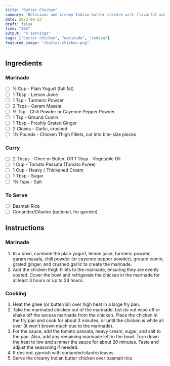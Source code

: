 ```yaml
---
title: "Butter Chicken"
summary: "Delicious and creamy Indian butter chicken with flavorful marinade and rich tomato cream sauce."
date: 2023-08-23
draft: false
time: "30m"
output: "4 servings"
tags: ["butter chicken", "marinade", "indian"]
featured_image: "/butter-chicken.png"
---
```


## Ingredients

### Marinade

- [ ] ½ Cup - Plain Yogurt (full fat)
- [ ] 1 Tbsp - Lemon Juice
- [ ] 1 Tsp - Turmeric Powder
- [ ] 2 Tsps - Garam Masala
- [ ] ½ Tsp - Chili Powder or Cayenne Pepper Powder
- [ ] 1 Tsp - Ground Cumin
- [ ] 1 Tbsp - Freshly Grated Ginger
- [ ] 2 Cloves - Garlic, crushed
- [ ] 1½ Pounds - Chicken Thigh Fillets, cut into bite-size pieces

### Curry

- [ ] 2 Tbsps - Ghee or Butter, OR 1 Tbsp - Vegetable Oil
- [ ] 1 Cup - Tomato Passata (Tomato Puree)
- [ ] 1 Cup - Heavy / Thickened Cream
- [ ] 1 Tbsp - Sugar
- [ ] 1¼ Tsps - Salt

### To Serve

- [ ] Basmati Rice
- [ ] Coriander/Cilantro (optional, for garnish)

## Instructions

### Marinade

1. In a bowl, combine the plain yogurt, lemon juice, turmeric powder, garam masala, chili powder (or cayenne pepper powder), ground cumin, grated ginger, and crushed garlic to create the marinade.
2. Add the chicken thigh fillets to the marinade, ensuring they are evenly coated. Cover the bowl and refrigerate the chicken in the marinade for at least 3 hours or up to 24 hours.

### Cooking

1. Heat the ghee (or butter/oil) over high heat in a large fry pan.
2. Take the marinated chicken out of the marinade, but do not wipe off or shake off the excess marinade from the chicken. Place the chicken in the fry pan and cook for about 3 minutes, or until the chicken is white all over (it won't brown much due to the marinade).
3. For the sauce, add the tomato passata, heavy cream, sugar, and salt to the pan. Also, add any remaining marinade left in the bowl. Turn down the heat to low and simmer the sauce for about 20 minutes. Taste and adjust the seasoning if needed.
4. If desired, garnish with coriander/cilantro leaves.
5. Serve the creamy Indian butter chicken over basmati rice.
